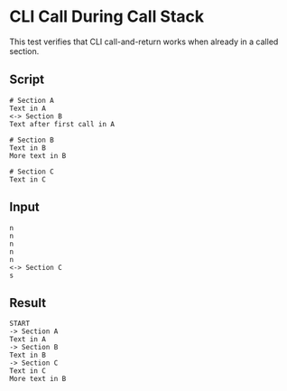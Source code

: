 # CLI Call During Call Stack

This test verifies that CLI call-and-return works when already in a called section.

## Script
```cuentitos
# Section A
Text in A
<-> Section B
Text after first call in A

# Section B
Text in B
More text in B

# Section C
Text in C
```

## Input
```input
n
n
n
n
n
<-> Section C
s
```

## Result
```result
START
-> Section A
Text in A
-> Section B
Text in B
-> Section C
Text in C
More text in B
```
